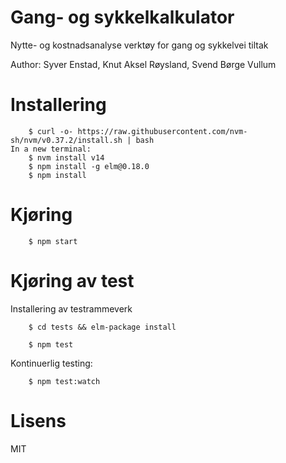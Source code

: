 # Gang- og sykkelkalkulator

Nytte- og kostnadsanalyse verktøy for gang og sykkelvei tiltak

Author: Syver Enstad, Knut Aksel Røysland, Svend Børge Vullum

# Installering

```
    $ curl -o- https://raw.githubusercontent.com/nvm-sh/nvm/v0.37.2/install.sh | bash
In a new terminal:
    $ nvm install v14
    $ npm install -g elm@0.18.0
    $ npm install
```

# Kjøring

```
    $ npm start
```

# Kjøring av test

Installering av testrammeverk

```
    $ cd tests && elm-package install
```


```
    $ npm test
```

Kontinuerlig testing:

```
    $ npm test:watch
```

# Lisens

MIT
